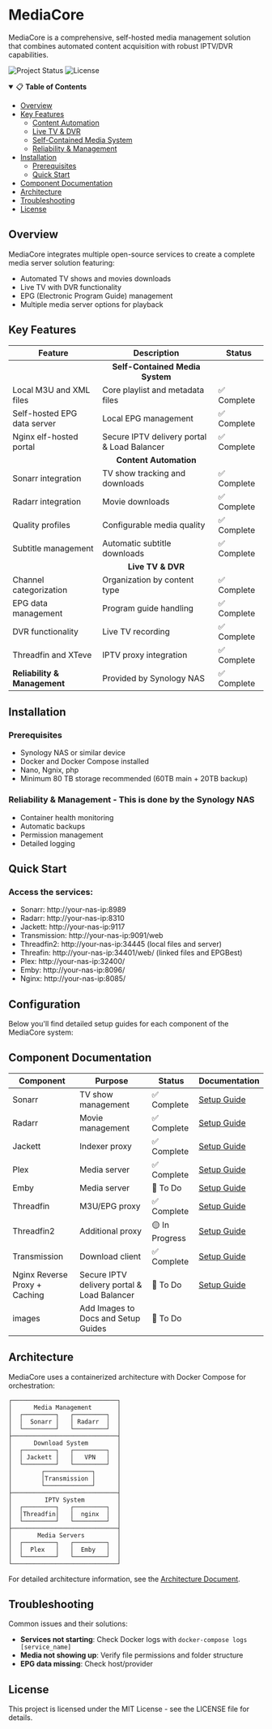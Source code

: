 # MediaCore

MediaCore is a comprehensive, self-hosted media management solution that combines automated content acquisition with robust IPTV/DVR capabilities.

![Project Status](https://img.shields.io/badge/status-beta-yellow)
![License](https://img.shields.io/badge/license-MIT-blue)

<details open>
<summary>📋 <b>Table of Contents</b></summary>

- [Overview](#overview)
- [Key Features](#key-features)
  - [Content Automation](#content-automation)
  - [Live TV & DVR](#live-tv--dvr)
  - [Self-Contained Media System](#self-contained-media-system)
  - [Reliability & Management](#reliability--management)
- [Installation](#installation)
  - [Prerequisites](#prerequisites)
  - [Quick Start](#quick-start)
- [Component Documentation](#component-documentation)
- [Architecture](#architecture)
- [Troubleshooting](#troubleshooting)
- [License](#license)
</details>

## Overview

MediaCore integrates multiple open-source services to create a complete media server solution featuring:
- Automated TV shows and movies downloads
- Live TV with DVR functionality
- EPG (Electronic Program Guide) management
- Multiple media server options for playback

## Key Features

| Feature | Description | Status |
|---------|-------------|--------|
| | <div align="center">**Self-Contained Media System**</div> | |
| Local M3U and XML files | Core playlist and metadata files | ✅ Complete |
| Self-hosted EPG data server | Local EPG management | ✅ Complete |
| Nginx elf-hosted portal | Secure IPTV delivery portal & Load Balancer | ✅ Complete |
| |  <div align="center">**Content Automation**</div> | |
| Sonarr integration | TV show tracking and downloads | ✅ Complete |
| Radarr integration | Movie downloads | ✅ Complete |
| Quality profiles | Configurable media quality | ✅ Complete |
| Subtitle management | Automatic subtitle downloads | ✅ Complete |
| | <div align="center">**Live TV & DVR**</div> | |
| Channel categorization | Organization by content type | ✅ Complete |
| EPG data management | Program guide handling | ✅ Complete |
| DVR functionality | Live TV recording | ✅ Complete |
| Threadfin and XTeve | IPTV proxy integration | ✅ Complete |
| **Reliability & Management** | Provided by Synology NAS | ✅ Complete |

## Installation

### Prerequisites
- Synology NAS or similar device
- Docker and Docker Compose installed
- Nano, Ngnix, php
- Minimum 80 TB storage recommended (60TB main + 20TB backup)


### Reliability & Management - This is done by the Synology NAS
- Container health monitoring
- Automatic backups
- Permission management
- Detailed logging

## Quick Start
### Access the services:
- Sonarr: http://your-nas-ip:8989
- Radarr: http://your-nas-ip:8310
- Jackett: http://your-nas-ip:9117
- Transmission: http://your-nas-ip:9091/web
- Threadfin2: http://your-nas-ip:34445 (local files and server)
- Threafin: http://your-nas-ip:34401/web/ (linked files and EPGBest)
- Plex: http://your-nas-ip:32400/
- Emby: http://your-nas-ip:8096/
- Nginx: http://your-nas-ip:8085/

## Configuration
Below you'll find detailed setup guides for each component of the MediaCore system:

## Component Documentation

| Component | Purpose | Status | Documentation |
|-----------|---------|--------|---------------|
| Sonarr | TV show management | ✅ Complete | [Setup Guide](./docs/sonarr-setup.md) |
| Radarr | Movie management | ✅ Complete | [Setup Guide](./docs/radarr-setup.md) |
| Jackett | Indexer proxy | ✅ Complete | [Setup Guide](./docs/jackett-setup.md) |
| Plex | Media server | ✅ Complete | [Setup Guide](./docs/plex-setup.md) |
| Emby | Media server | 🔴 To Do | [Setup Guide](./docs/emby-setup.md) |
| Threadfin | M3U/EPG proxy | ✅ Complete | [Setup Guide](./docs/threadfin-setup.md) |
| Threadfin2 | Additional proxy | 🟡 In Progress | [Setup Guide](./docs/threadfin2-setup.md) |
| Transmission | Download client | ✅ Complete | [Setup Guide](./docs/transmission-setup.md) |
| Nginx Reverse Proxy + Caching | Secure IPTV delivery portal & Load Balancer | 🔴 To Do | [Setup Guide](./docs/nginx-setup.md) |
| images | Add Images to Docs and Setup Guides | 🔴 To Do |  |

## Architecture

MediaCore uses a containerized architecture with Docker Compose for orchestration:

```
┌─────────────────────────────┐
│      Media Management       │
│  ┌─────────┐   ┌─────────┐  │
│  │  Sonarr │   │ Radarr  │  │
│  └─────────┘   └─────────┘  │
├─────────────────────────────┤
│      Download System        │
│  ┌─────────┐   ┌─────────┐  │
│  │ Jackett │   │   VPN   │  │
│  └─────────┘   └─────────┘  │
│        ┌─────────────┐      │
│        │Transmission │      │
│        └─────────────┘      │
├─────────────────────────────┤
│         IPTV System         │
│  ┌─────────┐   ┌─────────┐  │
│  │Threadfin│   │  nginx  │  │
│  └─────────┘   └─────────┘  │
├─────────────────────────────┤
│       Media Servers         │
│  ┌─────────┐   ┌─────────┐  │
│  │  Plex   │   │  Emby   │  │
│  └─────────┘   └─────────┘  │
└─────────────────────────────┘
```

For detailed architecture information, see the [Architecture Document](./docs/architecture.md).

## Troubleshooting

Common issues and their solutions:

- **Services not starting**: Check Docker logs with `docker-compose logs [service_name]`
- **Media not showing up**: Verify file permissions and folder structure
- **EPG data missing**: Check host/provider

## License
This project is licensed under the MIT License - see the LICENSE file for details.
